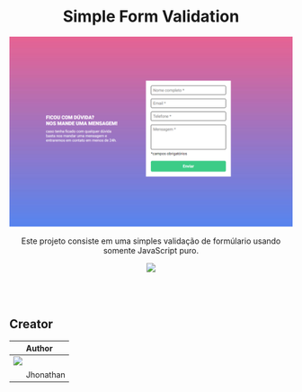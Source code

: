 <h1 align ='center'>Simple Form Validation</h1>

<div align = 'center'>
    <img width="600"  src="src/imgs/desktop.png">
    
</div>

<p align = 'center'>Este projeto consiste em uma simples validação de formúlario usando somente JavaScript puro.</p>

<p align ='center'>
<img width = '150px'  src="https://skillicons.dev/icons?i=js,html,sass," />
</p>

<br><br>

## Creator

| Author                                                                                                                                      |
| ------------------------------------------------------------------------------------------------------------------------------------------- |
| <a target="_blank" href="https://github.com/JhowBRCG"><img width="125" src="https://avatars.githubusercontent.com/u/121911885?v=4"><br></a> |
| &nbsp; &nbsp; &nbsp; Jhonathan                                                                                                              |
